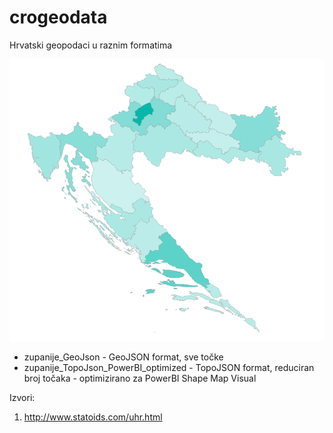 # crogeodata
Hrvatski geopodaci u raznim formatima

![alt tag](https://github.com/rodik/crogeodata/blob/master/zupanije.png)

* zupanije_GeoJson - GeoJSON format, sve točke
* zupanije_TopoJson_PowerBI_optimized - TopoJSON format, reduciran broj točaka - optimizirano za PowerBI Shape Map Visual

Izvori:
1. http://www.statoids.com/uhr.html

